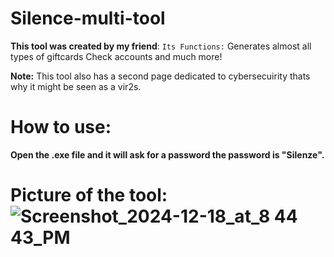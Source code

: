 # Silence-multi-tool

**This tool was created by my friend**:
`Its Functions:`
Generates almost all types of giftcards
Check accounts
and much more!

**Note:** This tool also has a second page dedicated to cybersecuirity thats why it might be seen as a vir2s.


# How to use:
**Open the .exe file and it will ask for a password the password is "Silenze".**




# Picture of the tool:![Screenshot_2024-12-18_at_8 44 43_PM](https://github.com/user-attachments/assets/15704cba-4cfb-474a-a5b3-fd5eceec5613)
